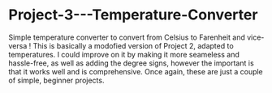 # Project-3---Temperature-Converter
Simple temperature converter to convert from Celsius to Farenheit and vice-versa !
This is basically a modofied version of Project 2, adapted to temperatures.
I could improve on it by making it more seameless and hassle-free, as well as adding the degree signs, however the important is that it works well and is comprehensive. 
Once again, these are just a couple of simple, beginner projects. 
